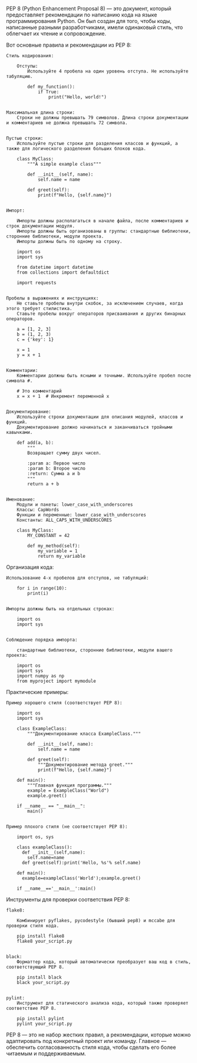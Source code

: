 PEP 8 (Python Enhancement Proposal 8) — это документ, который предоставляет рекомендации
по написанию кода на языке программирования Python. Он был создан для того, чтобы коды,
написанные разными разработчиками, имели одинаковый стиль, что облегчает их чтение и сопровождение.

Вот основные правила и рекомендации из PEP 8:

    Стиль кодирования:

        Отступы:
            Используйте 4 пробела на один уровень отступа. Не используйте табуляцию.

            def my_function():
                if True:
                    print("Hello, world!")


    Максимальная длина строки:
        Строки не должны превышать 79 символов. Длина строки документации и комментариев не должна превышать 72 символа.


    Пустые строки:
        Используйте пустые строки для разделения классов и функций, а также для логического разделения больших блоков кода.

        class MyClass:
            """A simple example class"""

            def __init__(self, name):
                self.name = name

            def greet(self):
                print(f"Hello, {self.name}")


    Импорт:

        Импорты должны располагаться в начале файла, после комментариев и строк документации модуля.
        Импорты должны быть организованы в группы: стандартные библиотеки, сторонние библиотеки, модули проекта.
        Импорты должны быть по одному на строку.

        import os
        import sys

        from datetime import datetime
        from collections import defaultdict

        import requests


    Пробелы в выражениях и инструкциях:
        Не ставьте пробелы внутри скобок, за исключением случаев, когда этого требует стилистика.
        Ставьте пробелы вокруг операторов присваивания и других бинарных операторов.

        a = [1, 2, 3]
        b = (1, 2, 3)
        c = {'key': 1}

        x = 1
        y = x + 1


    Комментарии:
        Комментарии должны быть ясными и точными. Используйте пробел после символа #.

        # Это комментарий
        x = x + 1  # Инкремент переменной x


    Документирование:
        Используйте строки документации для описания модулей, классов и функций.
        Документирование должно начинаться и заканчиваться тройными кавычками.

        def add(a, b):
            """
            Возвращает сумму двух чисел.

            :param a: Первое число
            :param b: Второе число
            :return: Сумма a и b
            """
            return a + b


    Именование:
        Модули и пакеты: lower_case_with_underscores
        Классы: CapWords
        Функции и переменные: lower_case_with_underscores
        Константы: ALL_CAPS_WITH_UNDERSCORES

        class MyClass:
            MY_CONSTANT = 42

            def my_method(self):
                my_variable = 1
                return my_variable


Организация кода:

    Использование 4-х пробелов для отступов, не табуляций:

        for i in range(10):
            print(i)


    Импорты должны быть на отдельных строках:
        
        import os
        import sys


    Соблюдение порядка импорта:

        стандартные библиотеки, сторонние библиотеки, модули вашего проекта:
    
        import os
        import sys
        import numpy as np
        from myproject import mymodule


Практические примеры:

    Пример хорошего стиля (соответствует PEP 8):
        
        import os
        import sys
        
        class ExampleClass:
            """Документирование класса ExampleClass."""
        
            def __init__(self, name):
                self.name = name
        
            def greet(self):
                """Документирование метода greet."""
                print(f"Hello, {self.name}")
        
        def main():
            """Главная функция программы."""
            example = ExampleClass("World")
            example.greet()
        
        if __name__ == "__main__":
            main()


    Пример плохого стиля (не соответствует PEP 8):
        
        import os, sys
        
        class exampleClass():
          def __init__(self,name):
            self.name=name
          def greet(self):print('Hello, %s'% self.name)
        
        def main():
          example=exampleClass('World');example.greet()
        
        if __name__=='__main__':main()


Инструменты для проверки соответствия PEP 8:

    flake8:
    
        Комбинирует pyflakes, pycodestyle (бывший pep8) и mccabe для проверки стиля кода.
        
        pip install flake8
        flake8 your_script.py


    black:
        Форматтер кода, который автоматически преобразует ваш код в стиль, соответствующий PEP 8.
        
        pip install black
        black your_script.py


    pylint:
        Инструмент для статического анализа кода, который также проверяет соответствие PEP 8.
    
        pip install pylint
        pylint your_script.py


PEP 8 — это не набор жестких правил, а рекомендации, которые можно адаптировать под конкретный проект или команду. 
Главное — обеспечить согласованность стиля кода, чтобы сделать его более читаемым и поддерживаемым.
